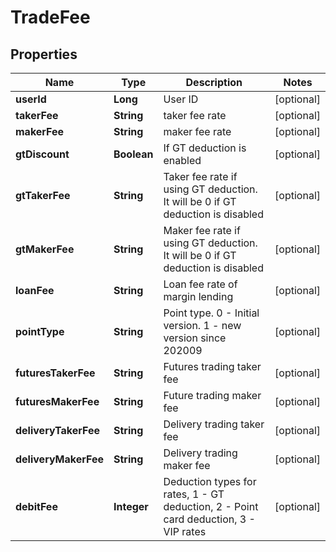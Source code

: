 

# TradeFee

## Properties

Name | Type | Description | Notes
------------ | ------------- | ------------- | -------------
**userId** | **Long** | User ID |  [optional]
**takerFee** | **String** | taker fee rate |  [optional]
**makerFee** | **String** | maker fee rate |  [optional]
**gtDiscount** | **Boolean** | If GT deduction is enabled |  [optional]
**gtTakerFee** | **String** | Taker fee rate if using GT deduction. It will be 0 if GT deduction is disabled |  [optional]
**gtMakerFee** | **String** | Maker fee rate if using GT deduction. It will be 0 if GT deduction is disabled |  [optional]
**loanFee** | **String** | Loan fee rate of margin lending |  [optional]
**pointType** | **String** | Point type. 0 - Initial version. 1 - new version since 202009 |  [optional]
**futuresTakerFee** | **String** | Futures trading taker fee |  [optional]
**futuresMakerFee** | **String** | Future trading maker fee |  [optional]
**deliveryTakerFee** | **String** | Delivery trading taker fee |  [optional]
**deliveryMakerFee** | **String** | Delivery trading maker fee |  [optional]
**debitFee** | **Integer** | Deduction types for rates, 1 - GT deduction, 2 - Point card deduction, 3 - VIP rates |  [optional]



